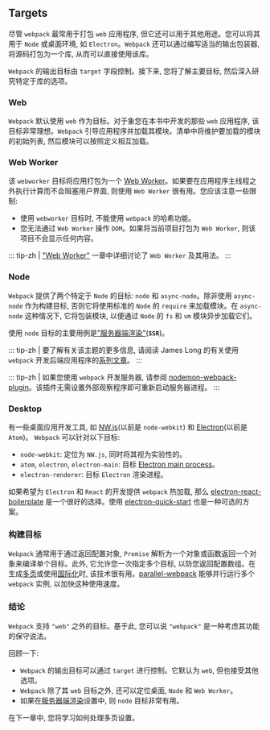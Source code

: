 ## Targets
尽管 `webpack` 最常用于打包 `web` 应用程序, 但它还可以用于其他用途。您可以将其用于 `Node` 或桌面环境, 如 `Electron`。`Webpack` 还可以通过编写适当的输出包装器, 将源码打包为一个库, 从而可以直接使用该库。

`Webpack` 的输出目标由 `target` 字段控制。接下来, 您将了解主要目标, 然后深入研究特定于库的选项。

### Web
`Webpack` 默认使用 `web` 作为目标。对于象您在本书中开发的那些 `web` 应用程序, 该目标非常理想。`Webpack` 引导应用程序并加载其模块。清单中将维护要加载的模块的初始列表, 然后模块可以按照定义相互加载。

### Web Worker
该 `webworker` 目标将应用打包为一个 [Web Worker](https://developer.mozilla.org/en-US/docs/Web/API/Web_Workers_API)。如果要在应用程序主线程之外执行计算而不会阻塞用户界面, 则使用 `Web Worker` 很有用。您应该注意一些限制:
- 使用 `webworker` 目标时, 不能使用 `webpack` 的哈希功能。
- 您无法通过 `Web Worker` 操作 `DOM`。如果将当前项目打包为 `Web Worker`, 则该项目不会显示任何内容。

::: tip-zh | 
["Web Worker"](../Techniques/web-workers) 一章中详细讨论了 `Web Worker` 及其用法。
:::

### Node
`Webpack` 提供了两个特定于 `Node` 的目标: `node` 和 `async-node`。除非使用 `async-node` 作为构建目标, 否则它将使用标准的 `Node` 的 `require` 来加载模块。在 `async-node` 这种情况下, 它将包装模块, 以便通过 `Node` 的 `fs` 和 `vm` 模块异步加载它们。

使用 `node` 目标的主要用例是["服务器端渲染"](../Output/server-side-rendering)(**`SSR`**)。

::: tip-zh | 
要了解有关该主题的更多信息, 请阅读 James Long 的有关使用 `webpack` 开发后端应用程序的[系列文章](https://jlongster.com/Backend-Apps-with-Webpack--Part-I)。
:::

::: tip-zh | 
如果您使用 `webpack` 开发服务器, 请参阅 [nodemon-webpack-plugin](https://www.npmjs.com/package/nodemon-webpack-plugin)。该插件无需设置外部观察程序即可重新启动服务器进程。
:::

### Desktop
有一些桌面应用开发工具, 如 [NW.js](https://nwjs.io/)(以前是 `node-webkit`) 和 [Electron](https://electron.atom.io/)(以前是 `Atom`)。 `Webpack` 可以针对以下目标:
- `node-webkit`: 定位为 `NW.js`, 同时将其视为实验性的。
- `atom`, `electron`, `electron-main`: 目标 [Electron main process](https://github.com/electron/electron/blob/master/docs/tutorial/quick-start.md)。
- `electron-renderer`: 目标 `Electron` 渲染进程。

如果希望为 `Electron` 和 `React` 的开发提供 `webpack` 热加载, 那么 [electron-react-boilerplate](https://github.com/electron-react-boilerplate/electron-react-boilerplate) 是一个很好的选择。使用 [electron-quick-start](https://github.com/electron/electron-quick-start) 也是一种可选的方案。

### 构建目标
`Webpack` 通常用于通过返回配置对象, `Promise` 解析为一个对象或函数返回一个对象来编译单个目标。此外, 它允许您一次指定多个目标, 以防您返回配置数组。在生成[多页](../Output/multiple-pages)或使用[国际化](../Techniques/i18n)时, 该技术很有用。[parallel-webpack](https://www.npmjs.com/package/parallel-webpack) 能够并行运行多个 `webpack` 实例, 以加快这种使用速度。

### 结论
`Webpack` 支持 `"web"` 之外的目标。基于此, 您可以说 `"webpack"` 是一种考虑其功能的保守说法。

回顾一下:
- `Webpack` 的输出目标可以通过 `target` 进行控制。它默认为 `web`, 但也接受其他选项。
- `Webpack` 除了其 `web` 目标之外, 还可以定位桌面, `Node` 和 `Web Worker`。
- 如果在[服务器端渲染](../Output/server-side-rendering)设置中, 则 `node` 目标非常有用。

在下一章中, 您将学习如何处理多页设置。